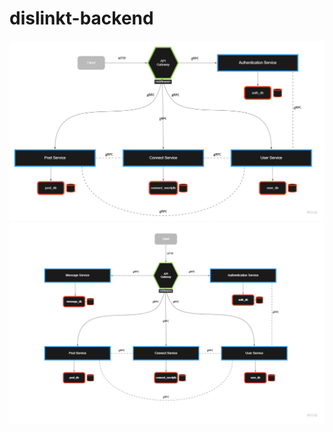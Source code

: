 # dislinkt-backend
![alt text](https://github.com/XWS-Dislinkt-Team-41/dislinkt-backend/blob/main/diagrams/ApplicationInfrastructure.jpg?raw=true)
![alt text](https://github.com/XWS-Dislinkt-Team-41/dislinkt-backend/blob/main/diagramv2.jpg?raw=true)
